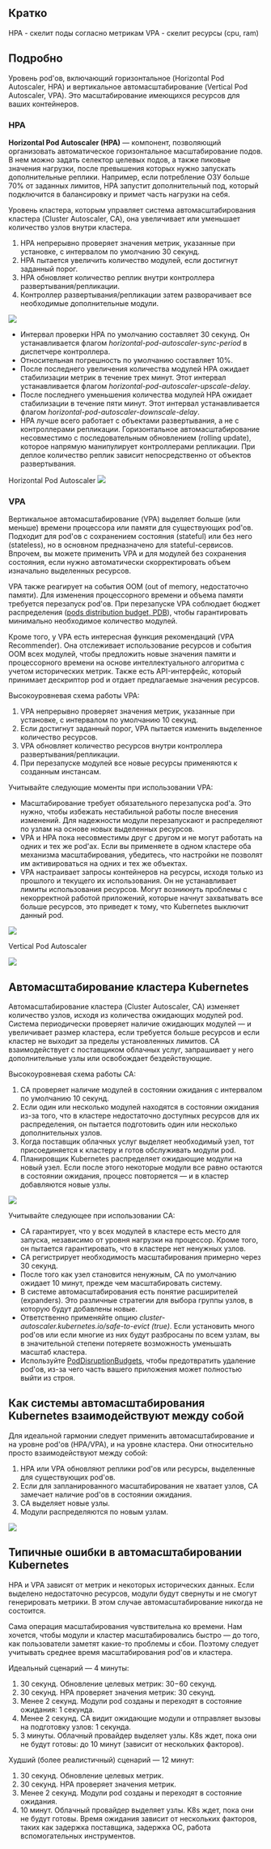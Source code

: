 ## Кратко

HPA - скелит поды согласно метрикам
VPA - скелит ресурсы (cpu, ram)

## Подробно

Уровень pod'ов, включающий горизонтальное (Horizontal Pod Autoscaler, HPA) и вертикальное автомасштабирование (Vertical Pod Autoscaler, VPA). Это масштабирование имеющихся ресурсов для ваших контейнеров.

### HPA

**Horizontal Pod Autoscaler (HPA)** — компонент, позволяющий организовать автоматическое горизонтальное масштабирование подов. В нем можно задать селектор целевых подов, а также пиковые значения нагрузки, после превышения которых нужно запускать дополнительные реплики. Например, если потребление ОЗУ больше 70% от заданных лимитов, HPA запустит дополнительный под, который подключится в балансировку и примет часть нагрузки на себя.

Уровень кластера, которым управляет система автомасштабирования кластера (Cluster Autoscaler, CA), она увеличивает или уменьшает количество узлов внутри кластера.

1. HPA непрерывно проверяет значения метрик, указанные при установке, с интервалом по умолчанию 30 секунд.  
2. HPA пытается увеличить количество модулей, если достигнут заданный порог.  
3. HPA обновляет количество реплик внутри контроллера развертывания/репликации.  
4. Контроллер развертывания/репликации затем разворачивает все необходимые дополнительные модули.

![](../../../../_res/Pasted%20image%2020250219141416.jpg)

- Интервал проверки HPA по умолчанию составляет 30 секунд. Он устанавливается флагом _horizontal-pod-autoscaler-sync-period_ в диспетчере контроллера.  
- Относительная погрешность по умолчанию составляет 10%.  
- После последнего увеличения количества модулей HPA ожидает стабилизации метрик в течение трех минут. Этот интервал устанавливается флагом _horizontal-pod-autoscaler-upscale-delay_.  
- После последнего уменьшения количества модулей HPA ожидает стабилизации в течение пяти минут. Этот интервал устанавливается флагом _horizontal-pod-autoscaler-downscale-delay_.  
- HPA лучше всего работает с объектами развертывания, а не с контроллерами репликации. Горизонтальное автомасштабирование несовместимо с последовательным обновлением (rolling update), которое напрямую манипулирует контроллерами репликации. При деплое количество реплик зависит непосредственно от объектов развертывания.

Horizontal Pod Autoscaler
![](../../../../_res/Pasted%20image%2020250219140933.png)

### VPA

Вертикальное автомасштабирование (VPA) выделяет больше (или меньше) времени процессора или памяти для существующих pod'ов. Подходит для pod'ов с сохранением состояния (stateful) или без него (stateless), но в основном предназначено для stateful-сервисов. Впрочем, вы можете применить VPA и для модулей без сохранения состояния, 
если нужно автоматически скорректировать объем изначально выделенных ресурсов.

VPA также реагирует на события OOM (out of memory, недостаточно памяти). Для изменения процессорного времени и объема памяти требуется перезапуск pod'ов. При перезапуске VPA соблюдает бюджет распределения ([pods distribution budget, PDB](https://kubernetes.io/docs/concepts/workloads/pods/disruptions/)), чтобы гарантировать минимально необходимое количество модулей.

Кроме того, у VPA есть интересная функция рекомендаций (VPA Recommender). Она отслеживает использование ресурсов и события OOM всех модулей, чтобы предложить новые значения памяти и процессорного времени на основе интеллектуального алгоритма с учетом исторических метрик. Также есть API-интерфейс, который принимает дескриптор pod и отдает предлагаемые значения ресурсов.

Высокоуровневая схема работы VPA:

1. VPA непрерывно проверяет значения метрик, указанные при установке, с интервалом по умолчанию 10 секунд.  
2. Если достигнут заданный порог, VPA пытается изменить выделенное количество ресурсов.  
3. VPA обновляет количество ресурсов внутри контроллера развертывания/репликации.  
4. При перезапуске модулей все новые ресурсы применяются к созданным инстансам.

Учитывайте следующие моменты при использовании VPA:

- Масштабирование требует обязательного перезапуска pod'а. Это нужно, чтобы избежать нестабильной работы после внесения изменений. Для надежности модули перезапускают и распределяют по узлам на основе новых выделенных ресурсов.  
- VPA и HPA пока несовместимы друг с другом и не могут работать на одних и тех же pod'ах. Если вы применяете в одном кластере оба механизма масштабирования, убедитесь, что настройки не позволят им активироваться на одних и тех же объектах.  
- VPA настраивает запросы контейнеров на ресурсы, исходя только из прошлого и текущего их использования. Он не устанавливает лимиты использования ресурсов. Могут возникнуть проблемы с некорректной работой приложений, которые начнут захватывать все больше ресурсов, это приведет к тому, что Kubernetes выключит данный pod.

![](../../../../_res/Pasted%20image%2020250219144023.jpg)

Vertical Pod Autoscaler

![](../../../../_res/Pasted%20image%2020250219140911.png)

## Автомасштабирование кластера Kubernetes

Автомасштабирование кластера (Cluster Autoscaler, CA) изменяет количество узлов, исходя из количества ожидающих модулей pod. Система периодически проверяет наличие ожидающих модулей — и увеличивает размер кластера, если требуется больше ресурсов и если кластер не выходит за пределы установленных лимитов. CA взаимодействует с поставщиком облачных услуг, запрашивает у него дополнительные узлы или освобождает бездействующие.

Высокоуровневая схема работы СA:  

1. CA проверяет наличие модулей в состоянии ожидания с интервалом по умолчанию 10 секунд.  
2. Если один или несколько модулей находятся в состоянии ожидания из-за того, что в кластере недостаточно доступных ресурсов для их распределения, он пытается подготовить один или несколько дополнительных узлов.  
3. Когда поставщик облачных услуг выделяет необходимый узел, тот присоединяется к кластеру и готов обслуживать модули pod.  
4. Планировщик Kubernetes распределяет ожидающие модули на новый узел. Если после этого некоторые модули все равно остаются в состоянии ожидания, процесс повторяется — и в кластер добавляются новые узлы.

![](../../../../_res/Pasted%20image%2020250219144325.jpg)

Учитывайте следующее при использовании СA:  

- CA гарантирует, что у всех модулей в кластере есть место для запуска, независимо от уровня нагрузки на процессор. Кроме того, он пытается гарантировать, что в кластере нет ненужных узлов.  
- CA регистрирует необходимость масштабирования примерно через 30 секунд.  
- После того как узел становится ненужным, CA по умолчанию ожидает 10 минут, прежде чем масштабировать систему.  
- В системе автомасштабирования есть понятие расширителей (expanders). Это различные стратегии для выбора группы узлов, в которую будут добавлены новые.  
- Ответственно применяйте опцию _cluster-autoscaler.kubernetes.io/safe-to-evict (true)_. Если установить много pod'ов или если многие из них будут разбросаны по всем узлам, вы в значительной степени потеряете возможность уменьшать масштаб кластера.  
- Используйте [PodDisruptionBudgets](https://kubernetes.io/docs/concepts/workloads/pods/disruptions/), чтобы предотвратить удаление pod'ов, из-за чего часть вашего приложения может полностью выйти из строя.

## Как системы автомасштабирования Kubernetes взаимодействуют между собой

Для идеальной гармонии следует применить автомасштабирование и на уровне pod'ов (HPA/VPA), и на уровне кластера. Они относительно просто взаимодействуют между собой:  

1. HPA или VPA обновляют реплики pod'ов или ресурсы, выделенные для существующих pod'ов.  
2. Если для запланированного масштабирования не хватает узлов, CA замечает наличие pod'ов в состоянии ожидания.  
3. CA выделяет новые узлы.  
4. Модули распределяются по новым узлам.

![](../../../../_res/Pasted%20image%2020250219144442.jpg)


## Типичные ошибки в автомасштабировании Kubernetes

HPA и VPA зависят от метрик и некоторых исторических данных. Если выделено недостаточно ресурсов, модули будут свернуты и не смогут генерировать метрики. В этом случае автомасштабирование никогда не состоится.  
  
Сама операция масштабирования чувствительна ко времени. Нам хочется, чтобы модули и кластер масштабировались быстро — до того, как пользователи заметят какие-то проблемы и сбои. Поэтому следует учитывать среднее время масштабирования pod'ов и кластера.  
  
Идеальный сценарий — 4 минуты:  
  

1. 30 секунд. Обновление целевых метрик: 30−60 секунд.  
2. 30 секунд. HPA проверяет значения метрик: 30 секунд.  
3. Менее 2 секунд. Модули pod созданы и переходят в состояние ожидания: 1 секунда.  
4. Менее 2 секунд. CA видит ожидающие модули и отправляет вызовы на подготовку узлов: 1 секунда.  
5. 3 минуты. Облачный провайдер выделяет узлы. K8s ждет, пока они не будут готовы: до 10 минут (зависит от нескольких факторов).  
    
Худший (более реалистичный) сценарий — 12 минут:  
  
1. 30 секунд. Обновление целевых метрик.  
2. 30 секунд. HPA проверяет значения метрик.  
3. Менее 2 секунд. Модули pod созданы и переходят в состояние ожидания.  
4. 10 минут. Облачный провайдер выделяет узлы. K8s ждет, пока они не будут готовы. Время ожидания зависит от нескольких факторов, таких как задержка поставщика, задержка ОС, работа вспомогательных инструментов.

